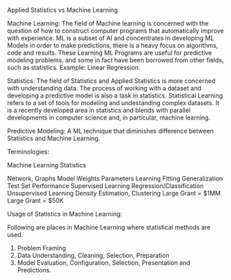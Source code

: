 Applied Statistics vs Machine Learning

Machine Learning:
    The field of Machine learning is concerned with the question of how to construct computer programs that automatically improve with experience. ML is a subset of AI and concentrates in developing ML Models in order to make predictions, there is a heavy focus on algorithms, code and results. These Learning ML Programs are useful for predictive modeling problems, and some in fact have been borrowed from other fields, such as statistics. Example: Linear Regression.


Statistics:
    The field of Statistics and Applied Statistics is more concerned with understanding data. The process of working with a dataset and developing a predictive model is also a task in statistics. Statistical Learning refers to a set of tools for modeling and undestanding complex datasets. It is a recently developed area in statistics and blends with parallel developments in computer science and, in particular, machine learning.


Predictive Modeling:
    A ML technique that diminishes difference between Statistics and Machine Learning. 


Terminologies:

Machine Learning                                        Statistics

Network, Graphs                                         Model
Weights                                                 Parameters
Learning                                                Fitting
Generalization                                          Test Set Performance
Supervised Learning                                     Regression/Classification
Unsupervised Learning                                   Density Estimation, Clustering
Large Grant = $1MM                                      Large Grant = $50K


Usage of Statistics in Machine Learning:

Following are places in Machine Learning where statistical methods are used.
1. Problem Framing
2. Data Understanding, Cleaning, Selection, Preparation
3. Model Evaluation, Configuration, Selection, Presentation and Predictions.

